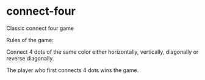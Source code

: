# connect-four
Classic connect four game

Rules of the game:

Connect 4 dots of the same color either horizontally, vertically, diagonally or reverse diagonally. 

The player who first connects 4 dots wins the game.

